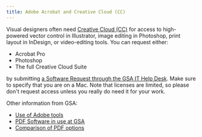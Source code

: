 ```yaml
---
title: Adobe Acrobat and Creative Cloud (CC)
---
```


Visual designers often need [Creative Cloud (CC)](https://www.adobe.com/creativecloud.html) for access to high-powered vector control in Illustrator, image editing in Photoshop, print layout in InDesign, or video-editing tools. You can request either:

- Acrobat Pro
- Photoshop
- The full Creative Cloud Suite

by submitting [a Software Request through the GSA IT Help Desk](https://gsa.servicenowservices.com/sp/?id=sc_cat_item&sys_id=1bfdfdca78d3a400ce3ddff91a64940b). Make sure to specify that you are on a Mac. Note that licenses are limited, so please don't request access unless you really do need it for your work.

Other information from GSA:

- [Use of Adobe tools](https://gsa.servicenowservices.com/sp/?id=kb_category&kb_category=5214a9aadbe87f042b02388d7c961958&kb_id=ae19594bdba4834007d97e721f96190c)
- [PDF Software in use at GSA](https://insite.gsa.gov/employee-resources/information-technology/do-it-yourself-self-help/software-and-applications/pdf-software-in-use-at-gsa)
- [Comparison of PDF options](https://docs.google.com/document/d/1q_iiV3DE1_e4EwRZ30fiPoF2Bor60RYLQgneY5hoIpQ/edit)
